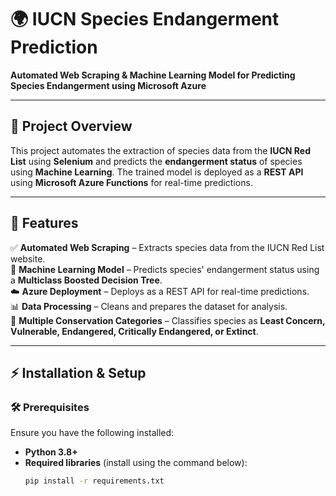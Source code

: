 # 🌍 IUCN Species Endangerment Prediction  
**Automated Web Scraping & Machine Learning Model for Predicting Species Endangerment using Microsoft Azure**  

---

## 🚀 Project Overview  
This project automates the extraction of species data from the **IUCN Red List** using **Selenium** and predicts the **endangerment status** of species using **Machine Learning**. The trained model is deployed as a **REST API** using **Microsoft Azure Functions** for real-time predictions.  

---

## 🌟 Features  
✅ **Automated Web Scraping** – Extracts species data from the IUCN Red List website.  
🤖 **Machine Learning Model** – Predicts species' endangerment status using a **Multiclass Boosted Decision Tree**.  
☁️ **Azure Deployment** – Deploys as a REST API for real-time predictions.  
📊 **Data Processing** – Cleans and prepares the dataset for analysis.  
🔎 **Multiple Conservation Categories** – Classifies species as **Least Concern, Vulnerable, Endangered, Critically Endangered, or Extinct**.  

---

## ⚡ Installation & Setup  

### 🛠 Prerequisites  
Ensure you have the following installed:  
- **Python 3.8+**  
- **Required libraries** (install using the command below):  
  ```sh
  pip install -r requirements.txt
